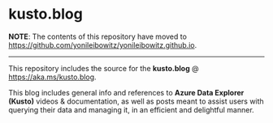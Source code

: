 # kusto.blog

**NOTE**: The contents of this repository have moved to https://github.com/yonileibowitz/yonileibowitz.github.io.

---

This repository includes the source for the **kusto.blog** @ https://aka.ms/kusto.blog.

This blog includes general info and references to **Azure Data Explorer (Kusto)** videos & documentation, as well as posts meant to assist users with querying their data and managing it, in an efficient and delightful manner.
